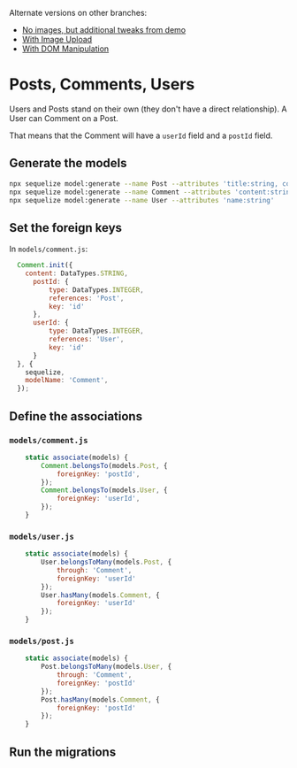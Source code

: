 Alternate versions on other branches:

- [No images, but additional tweaks from demo](https://github.com/DigitalCraftsStudents/multi-sequelize-relationships-with-express/tree/demo-tweaks/posts-comments-users)
- [With Image Upload](https://github.com/DigitalCraftsStudents/multi-sequelize-relationships-with-express/tree/image-upload/posts-comments-users#adding-image-upload)
- [With DOM Manipulation](https://github.com/DigitalCraftsStudents/multi-sequelize-relationships-with-express/tree/dom-manipulation)


# Posts, Comments, Users

Users and Posts stand on their own (they don't have a direct relationship).
A User can Comment on a Post.

That means that the Comment will have a `userId` field and a `postId` field.


## Generate the models

```sh
npx sequelize model:generate --name Post --attributes 'title:string, content:string'
npx sequelize model:generate --name Comment --attributes 'content:string, postId:integer, userId:integer'
npx sequelize model:generate --name User --attributes 'name:string'
```

## Set the foreign keys

In `models/comment.js`:

```js
  Comment.init({
    content: DataTypes.STRING,
      postId: {
          type: DataTypes.INTEGER,
          references: 'Post',
          key: 'id'
      },
      userId: {
          type: DataTypes.INTEGER,
          references: 'User',
          key: 'id'
      }
  }, {
    sequelize,
    modelName: 'Comment',
  });
```


## Define the associations

### `models/comment.js`

```js
    static associate(models) {
        Comment.belongsTo(models.Post, {
            foreignKey: 'postId',
        });
        Comment.belongsTo(models.User, {
            foreignKey: 'userId',
        });
    }
```

### `models/user.js`

```js
    static associate(models) {
        User.belongsToMany(models.Post, {
            through: 'Comment',
            foreignKey: 'userId'
        });
        User.hasMany(models.Comment, {
            foreignKey: 'userId'
        });
    }
```

### `models/post.js`

```js
    static associate(models) {
        Post.belongsToMany(models.User, {
            through: 'Comment',
            foreignKey: 'postId'
        });
        Post.hasMany(models.Comment, {
            foreignKey: 'postId'
        });
    }
```

## Run the migrations
